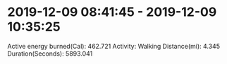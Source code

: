 # 2019-12-09 08:41:45 - 2019-12-09 10:35:25

Active energy burned(Cal): 462.721
Activity: Walking
Distance(mi): 4.345
Duration(Seconds): 5893.041